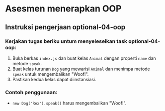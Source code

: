 # Asesmen menerapkan OOP

## Instruksi pengerjaan optional-04-oop

### Kerjakan tugas beriku untum menyeleseikan task optional-04-oop:
1. Buka berkas `index.js` dan buat kelas `Animal` dengan properti `name` dan metode `speak`.
2. Buat kelas turunan `Dog` yang mewarisi `Animal` dan menimpa metode `speak` untuk mengembalikan "Woof!".
3. Pastikan kedua kelas dapat diinstansiasi.

### Contoh penggunaan:
- `new Dog("Rex").speak()` harus mengembalikan "Woof!".